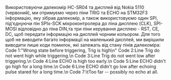 Використовуючи далекомір HC-SR04 та дисплей від Nokia 5110 (червоний), ми отримуємо через піни TRIG та ECHO на STM32F3 
інформацію, яку зібрав далекомір, а також використовуємо один SPI, під'єднуючи пін SPIx-SCK мікроконтролера до 
піна дисплею (CLK), SPI-MOSI відповідно до піна DIN,та три піни керування дисплею - RST, CE, DC, щоб передати 
інформацію на дисплей чорним кольором.
Для того щоб не виводити багато інформації на маленький дисплей, ми вирішили виводити лише коди помилок, 
які залежать від стану пінів далекоміра:
Code 1:"Wrong state before triggering, Trig is high\n"
Code 2:Line Trig do not went high while triggering.\n
Code 3:Line Trig do not went low after triggering.\n
Code 4:Line ECHO is high too early.\n
Code 5:Line ECHO didn't go high for a long time.\n
Code 6:Line ECHO didn't go low after echoing pulse stared for a long time.\n
Code 7:\tToo far -- possibly no echo at all.
